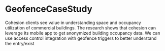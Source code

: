 # GeofenceCaseStudy
Cohesion clients see value in understanding space and occupancy utilization of commercial buildings. The research shows that cohesion can leverage its mobile app to get anonymized building occupancy data. We can use access control integration with geofence triggers to better understand the entry/exist
